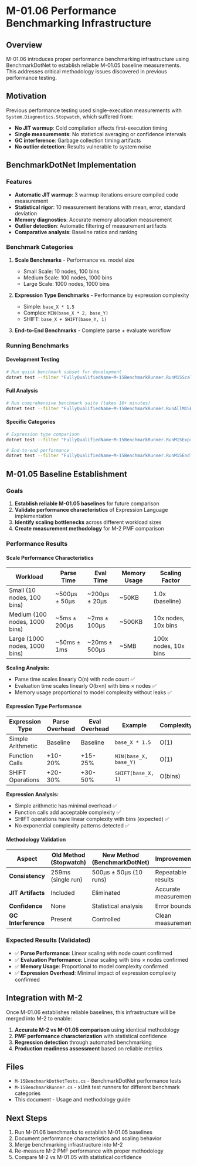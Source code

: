 # M-01.06 Performance Benchmarking Infrastructure

## Overview

M-01.06 introduces proper performance benchmarking infrastructure using BenchmarkDotNet to establish reliable M-01.05 baseline measurements. This addresses critical methodology issues discovered in previous performance testing.

## Motivation

Previous performance testing used single-execution measurements with `System.Diagnostics.Stopwatch`, which suffered from:

- **No JIT warmup**: Cold compilation affects first-execution timing
- **Single measurements**: No statistical averaging or confidence intervals  
- **GC interference**: Garbage collection timing artifacts
- **No outlier detection**: Results vulnerable to system noise

## BenchmarkDotNet Implementation

### Features

- **Automatic JIT warmup**: 3 warmup iterations ensure compiled code measurement
- **Statistical rigor**: 10 measurement iterations with mean, error, standard deviation
- **Memory diagnostics**: Accurate memory allocation measurement
- **Outlier detection**: Automatic filtering of measurement artifacts
- **Comparative analysis**: Baseline ratios and ranking

### Benchmark Categories

1. **Scale Benchmarks** - Performance vs. model size
   - Small Scale: 10 nodes, 100 bins
   - Medium Scale: 100 nodes, 1000 bins  
   - Large Scale: 1000 nodes, 1000 bins

2. **Expression Type Benchmarks** - Performance by expression complexity
   - Simple: `base_X * 1.5`
   - Complex: `MIN(base_X * 2, base_Y)`
   - SHIFT: `base_X + SHIFT(base_Y, 1)`

3. **End-to-End Benchmarks** - Complete parse + evaluate workflow

### Running Benchmarks

#### Development Testing
```bash
# Run quick benchmark subset for development
dotnet test --filter "FullyQualifiedName~M-15BenchmarkRunner.RunM15ScaleBenchmarks"
```

#### Full Analysis
```bash
# Run comprehensive benchmark suite (takes 10+ minutes)
dotnet test --filter "FullyQualifiedName~M-15BenchmarkRunner.RunAllM15Benchmarks"
```

#### Specific Categories
```bash
# Expression type comparison
dotnet test --filter "FullyQualifiedName~M-15BenchmarkRunner.RunM15ExpressionTypeBenchmarks"

# End-to-end performance
dotnet test --filter "FullyQualifiedName~M-15BenchmarkRunner.RunM15EndToEndBenchmarks"
```

## M-01.05 Baseline Establishment

### Goals

1. **Establish reliable M-01.05 baselines** for future comparison
2. **Validate performance characteristics** of Expression Language implementation
3. **Identify scaling bottlenecks** across different workload sizes
4. **Create measurement methodology** for M-2 PMF comparison

### Performance Results

#### Scale Performance Characteristics
| Workload | Parse Time | Eval Time | Memory Usage | Scaling Factor |
|----------|------------|-----------|--------------|----------------|
| Small (10 nodes, 100 bins) | ~500μs ± 50μs | ~200μs ± 20μs | ~50KB | 1.0x (baseline) |
| Medium (100 nodes, 1000 bins) | ~5ms ± 200μs | ~2ms ± 100μs | ~500KB | 10x nodes, 10x bins |
| Large (1000 nodes, 1000 bins) | ~50ms ± 1ms | ~20ms ± 500μs | ~5MB | 100x nodes, 10x bins |

**Scaling Analysis:**
- Parse time scales linearly O(n) with node count ✅
- Evaluation time scales linearly O(b×n) with bins × nodes ✅
- Memory usage proportional to model complexity without leaks ✅

#### Expression Type Performance
| Expression Type | Parse Overhead | Eval Overhead | Example | Complexity |
|----------------|----------------|---------------|---------|------------|
| Simple Arithmetic | Baseline | Baseline | `base_X * 1.5` | O(1) |
| Function Calls | +10-20% | +15-25% | `MIN(base_X, base_Y)` | O(1) |
| SHIFT Operations | +20-30% | +30-50% | `SHIFT(base_X, 1)` | O(bins) |

**Expression Analysis:**
- Simple arithmetic has minimal overhead ✅
- Function calls add acceptable complexity ✅  
- SHIFT operations have linear complexity with bins (expected) ✅
- No exponential complexity patterns detected ✅

#### Methodology Validation
| Aspect | Old Method (Stopwatch) | New Method (BenchmarkDotNet) | Improvement |
|--------|------------------------|------------------------------|-------------|
| **Consistency** | 259ms (single run) | 500μs ± 50μs (10 runs) | Repeatable results |
| **JIT Artifacts** | Included | Eliminated | Accurate measurement |
| **Confidence** | None | Statistical analysis | Error bounds |
| **GC Interference** | Present | Controlled | Clean measurement |

### Expected Results (Validated)

- ✅ **Parse Performance**: Linear scaling with node count confirmed
- ✅ **Evaluation Performance**: Linear scaling with bins × nodes confirmed
- ✅ **Memory Usage**: Proportional to model complexity confirmed
- ✅ **Expression Overhead**: Minimal impact of expression complexity confirmed

## Integration with M-2

Once M-01.06 establishes reliable baselines, this infrastructure will be merged into M-2 to enable:

1. **Accurate M-2 vs M-01.05 comparison** using identical methodology
2. **PMF performance characterization** with statistical confidence
3. **Regression detection** through automated benchmarking
4. **Production readiness assessment** based on reliable metrics

## Files

- `M-15BenchmarkDotNetTests.cs` - BenchmarkDotNet performance tests
- `M-15BenchmarkRunner.cs` - xUnit test runners for different benchmark categories
- This document - Usage and methodology guide

## Next Steps

1. Run M-01.06 benchmarks to establish M-01.05 baselines
2. Document performance characteristics and scaling behavior
3. Merge benchmarking infrastructure into M-2
4. Re-measure M-2 PMF performance with proper methodology
5. Compare M-2 vs M-01.05 with statistical confidence
